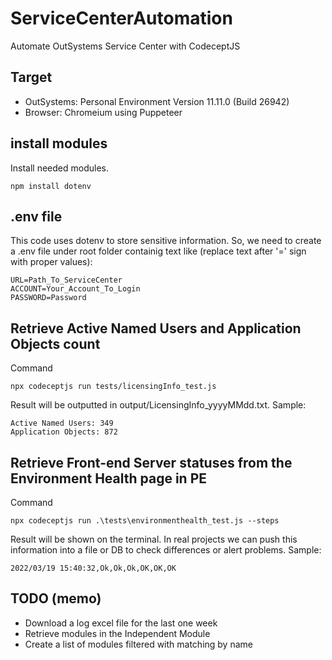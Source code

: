 # ServiceCenterAutomation
Automate OutSystems Service Center with CodeceptJS

## Target
- OutSystems: Personal Environment Version 11.11.0 (Build 26942)
- Browser: Chromeium using Puppeteer

## install modules
Install needed modules.
```
npm install dotenv

```

## .env file
This code uses dotenv to store sensitive information.
So, we need to create a .env file under root folder containig text like (replace text after '=' sign with proper values):
```
URL=Path_To_ServiceCenter
ACCOUNT=Your_Account_To_Login
PASSWORD=Password
```

## Retrieve Active Named Users and Application Objects count
Command
```
npx codeceptjs run tests/licensingInfo_test.js
```

Result will be outputted in output/LicensingInfo_yyyyMMdd.txt.
Sample:
```
Active Named Users: 349
Application Objects: 872
```

## Retrieve Front-end Server statuses from the Environment Health page in PE
Command
```
npx codeceptjs run .\tests\environmenthealth_test.js --steps
```

Result will be shown on the terminal.
In real projects we can push this information into a file or DB to check differences or alert problems.
Sample:
```
2022/03/19 15:40:32,Ok,Ok,Ok,OK,OK,OK
```

## TODO (memo)
- Download a log excel file for the last one week
- Retrieve modules in the Independent Module
- Create a list of modules filtered with matching by name
